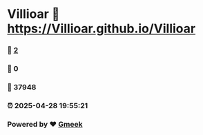 # Villioar :link: https://Villioar.github.io/Villioar 
### :page_facing_up: [2](https://Villioar.github.io/Villioar/tag.html) 
### :speech_balloon: 0 
### :hibiscus: 37948 
### :alarm_clock: 2025-04-28 19:55:21 
### Powered by :heart: [Gmeek](https://github.com/Meekdai/Gmeek)
